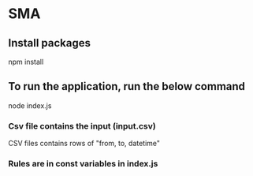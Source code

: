 # SMA

## Install packages
npm install 

## To run the application, run the below command
node index.js


### Csv file contains the input (input.csv)
 CSV files contains rows of "from, to, datetime" 
 

### Rules are in const variables in index.js 